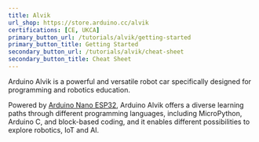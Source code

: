 ```yaml
---
title: Alvik
url_shop: https://store.arduino.cc/alvik
certifications: [CE, UKCA]
primary_button_url: /tutorials/alvik/getting-started
primary_button_title: Getting Started
secondary_button_url: /tutorials/alvik/cheat-sheet
secondary_button_title: Cheat Sheet
---
```



Arduino Alvik is a powerful and versatile robot car specifically designed for programming and robotics education.

Powered by [Arduino Nano ESP32](https://docs.arduino.cc/hardware/nano-esp32/), Arduino Alvik offers a diverse learning paths through different programming languages, including MicroPython, Arduino C, and block-based coding, and it enables different possibilities to explore robotics, IoT and AI.